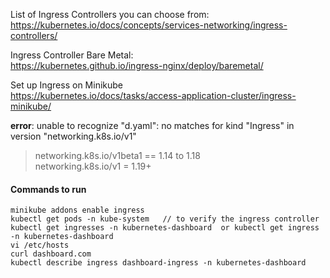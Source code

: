 
List of Ingress Controllers you can choose from:   
https://kubernetes.io/docs/concepts/services-networking/ingress-controllers/

Ingress Controller Bare Metal:  
https://kubernetes.github.io/ingress-nginx/deploy/baremetal/

Set up Ingress on Minikube   
https://kubernetes.io/docs/tasks/access-application-cluster/ingress-minikube/

  **error**: unable to recognize "d.yaml": no matches for kind "Ingress" in version "networking.k8s.io/v1"  
   > networking.k8s.io/v1beta1 == 1.14 to 1.18  
   > networking.k8s.io/v1 = 1.19+

#### Commands to run 

    minikube addons enable ingress   
    kubectl get pods -n kube-system   // to verify the ingress controller
    kubectl get ingresses -n kubernetes-dashboard  or kubectl get ingress -n kubernetes-dashboard  
    vi /etc/hosts  
    curl dashboard.com  
    kubectl describe ingress dashboard-ingress -n kubernetes-dashboard  
